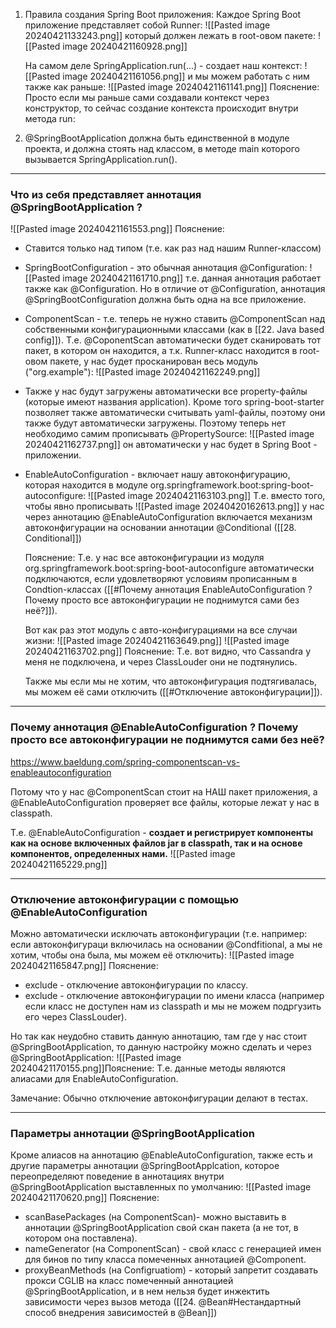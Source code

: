 1. Правила создания Spring Boot приложения:
	Каждое Spring Boot приложение представляет собой Runner:
	![[Pasted image 20240421133243.png]]
	который должен лежать в root-овом пакете:
	![[Pasted image 20240421160928.png]]

	На самом деле SpringApplication.run(...) - создает наш контекст:
	![[Pasted image 20240421161056.png]]
	и мы можем работать с ним также как раньше:
	![[Pasted image 20240421161141.png]]
	Пояснение: Просто если мы раньше сами создавали контекст через конструктор, то сейчас создание контекста происходит внутри метода run:

2. @SpringBootApplication должна быть единственной в модуле проекта, и должна стоять над классом, в методе main которого вызывается SpringApplication.run().

---

### Что из себя представляет аннотация @SpringBootApplication ?

![[Pasted image 20240421161553.png]]
Пояснение:
- Ставится только над типом (т.е. как раз над нашим Runner-классом)
- SpringBootConfiguration - это обычная аннотация @Configuration:
	![[Pasted image 20240421161710.png]]
	т.е. данная аннотация работает также как @Configuration. Но в отличие от @Configuration, аннотация @SpringBootConfiguration должна быть одна на все приложение.

- ComponentScan - т.е. теперь не нужно ставить @ComponentScan над собственными конфигурационными классами (как в [[22. Java based config]]). Т.е. @CoponentScan автоматически будет сканировать тот пакет, в котором он находится, а т.к. Runner-класс находится в root-овом пакете, у нас будет просканирован весь модуль ("org.example"):
	![[Pasted image 20240421162249.png]]

- Также у нас будут загружены автоматически все property-файлы (которые имеют названия application).
	Кроме того spring-boot-starter позволяет также автоматически считывать yaml-файлы, поэтому они также будут автоматически загружены. Поэтому теперь нет необходимо самим прописывать @PropertySource:
	![[Pasted image 20240421162737.png]]
	он автоматически у нас будет в Spring Boot - приложении.

- EnableAutoConfiguration - включает нашу автоконфигурацию, которая находится в модуле org.springframework.boot:spring-boot-autoconfigure:
	![[Pasted image 20240421163103.png]]
	Т.е. вместо того, чтобы явно прописывать
	![[Pasted image 20240420162613.png]]
	у нас через аннотацию @EnableAutoConfiguration включается механизм автоконфигурации на основании аннотации @Conditional ([[28. Conditional]])
	
	Пояснение: Т.е. у нас все автоконфигурации из модуля org.springframework.boot:spring-boot-autoconfigure автоматически подключаются, если удовлетворяют условиям прописанным в Condtion-классах ([[#Почему аннотация EnableAutoConfiguration ? Почему просто все автоконфигурации не поднимутся сами без неё?]]). 

	Вот как раз этот модуль с авто-конфигурациями на все случаи жизни:
	![[Pasted image 20240421163649.png]]
	![[Pasted image 20240421163702.png]]
	Пояснение: Т.е. вот видно, что Cassandra у меня не подключена, и через ClassLouder они не подтянулись.

	Также мы если мы не хотим, что автоконфигурация подтягивалась, мы можем её сами отключить ([[#Отключение автоконфигурации]]).


---

### Почему аннотация @EnableAutoConfiguration ? Почему просто все автоконфигурации не поднимутся сами без неё?

https://www.baeldung.com/spring-componentscan-vs-enableautoconfiguration

Потому что у нас @ComponentScan стоит на НАШ пакет приложения, а @EnableAutoConfiguration проверяет все файлы, которые лежат у нас в classpath.

Т.е. @EnableAutoConfiguration - **создает и регистрирует компоненты как на основе включенных файлов jar в classpath, так и на основе компонентов, определенных нами.**
![[Pasted image 20240421165229.png]]

---

### Отключение автоконфигурации с помощью @EnableAutoConfiguration

Можно автоматически исключать автоконфигурации (т.е. например: если автоконфигураци включилась на основании @Condfitional, а мы не хотим, чтобы она была, мы можем её отключить):
![[Pasted image 20240421165847.png]]
Пояснение:
- exclude - отключение автоконфигурации по классу.
- exclude - отключение автоконфигурации по имени класса (например если класс не доступен нам из classpath и мы не можем подргузить его через ClassLouder).

Но так как неудобно ставить данную аннотацию, там где у нас стоит @SpringBootApplication, то данную настройку можно сделать и через @SpringBootApplication:
![[Pasted image 20240421170155.png]]Пояснение: Т.е. данные методы являются алиасами для EnableAutoConfiguration.

Замечание: Обычно отключение автоконфигурации делают в тестах.

---

### Параметры аннотации @SpringBootApplication

Кроме алиасов на аннотацию @EnableAutoConfiguration, также есть и другие параметры аннотации @SpringBootApplcation, которое переопределяют поведение в аннотациях внутри @SpringBootApplication выставленных по умолчанию:
![[Pasted image 20240421170620.png]]
Пояснение:
- scanBasePackages (на ComponentScan)- можно выставить в аннотации @SpringBootApplication свой скан пакета (а не тот, в котором она поставлена).
- nameGenerator (на ComponentScan) - свой класс с генерацией имен для бинов по типу класса помеченных аннотацией @Component.
- proxyBeanMethods (на Configruatiom) - который запретит создавать прокси CGLIB на класс помеченный аннотацией @SpringBootApplication, и в нем нельзя будет инжектить зависимости через вызов метода ([[24. @Bean#Нестандартный способ внедрения зависимостей в @Bean]])

